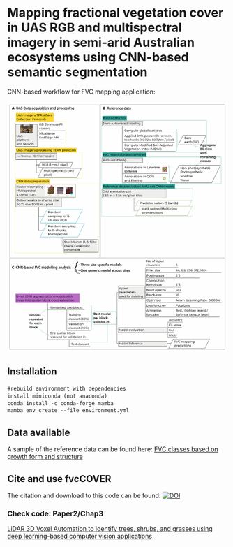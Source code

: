 # Mapping fractional vegetation cover in UAS RGB and multispectral imagery in semi-arid Australian ecosystems using CNN-based semantic segmentation
CNN-based workflow for FVC mapping application:

![mutlispectralMultipleClasses](https://github.com/LNSOTOM/fvc_composition/blob/main/phase_1_image_processing/img/cnn_workflow_sites.png)

## Installation

```diff
#rebuild environment with dependencies 
install miniconda (not anaconda)
conda install -c conda-forge mamba 
mamba env create --file environment.yml
```

## Data available
A sample of the reference data can be found here: [FVC classes based on growth form and structure ](https://figshare.com/projects/Reference_data_for_semi-arid_environments/227859)

## Cite and use fvcCOVER
The citation and download to this code can be found: [![DOI](https://zenodo.org/badge/DOI/110.5281/zenodo.15036626.svg)](https://doi.org/10.5281/zenodo.15036626)

### Check code: Paper2/Chap3
[LiDAR 3D Voxel Automation to identify trees, shrubs, and grasses using deep learning-based computer vision applications ](https://github.com/LNSOTOM/ecosystem_structure)

